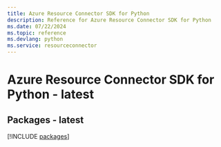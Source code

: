 ```yaml
---
title: Azure Resource Connector SDK for Python
description: Reference for Azure Resource Connector SDK for Python
ms.date: 07/22/2024
ms.topic: reference
ms.devlang: python
ms.service: resourceconnector
---
```

# Azure Resource Connector SDK for Python - latest
## Packages - latest
[!INCLUDE [packages](resource-connector-index.md)]
